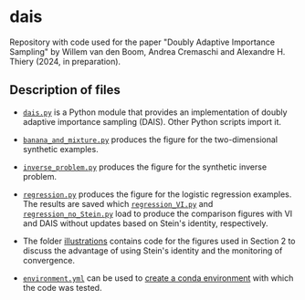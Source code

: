 # dais

Repository with code used for the paper "Doubly Adaptive Importance Sampling"
by Willem van den Boom, Andrea Cremaschi and Alexandre H. Thiery
(2024, in preparation).


## Description of files

* [`dais.py`](dais.py) is a Python module that provides an implementation of
doubly adaptive importance sampling (DAIS). Other Python scripts import it.

* [`banana_and_mixture.py`](banana_and_mixture.py) produces the figure for the
two-dimensional synthetic examples.

* [`inverse_problem.py`](inverse_problem.py) produces the figure for the
synthetic inverse problem.

* [`regression.py`](regression.py) produces the figure for the logistic
regression examples. The results are saved which
[`regression_VI.py`](regression_VI.py) and
[`regression_no_Stein.py`](regression_no_Stein.py) load to produce the
comparison figures with VI and DAIS without updates based on Stein's identity,
respectively.

* The folder [illustrations](illustrations/) contains code for the figures used
in Section 2 to discuss the advantage of using Stein's identity and the
monitoring of convergence.

* [`environment.yml`](environment.yml) can be used to
[create a conda environment] with which the code was tested.


[create a conda environment]: https://docs.conda.io/projects/conda/en/latest/user-guide/tasks/manage-environments.html#creating-an-environment-from-an-environment-yml-file
